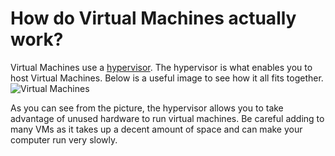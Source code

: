 # How do Virtual Machines actually work?

Virtual Machines use a [hypervisor](https://www.pluralsight.com/blog/it-ops/what-is-hypervisor). The hypervisor is what enables you to host Virtual Machines. Below is a useful image to see how it all fits together.
![Virtual Machines](https://miro.medium.com/max/3940/0*NP_Pmdq7lCQB_L1j.png)


As you can see from the picture, the hypervisor allows you to take advantage of unused hardware to run virtual machines. Be careful adding to many VMs as it takes up a decent amount of space and can make your computer run very slowly. 
